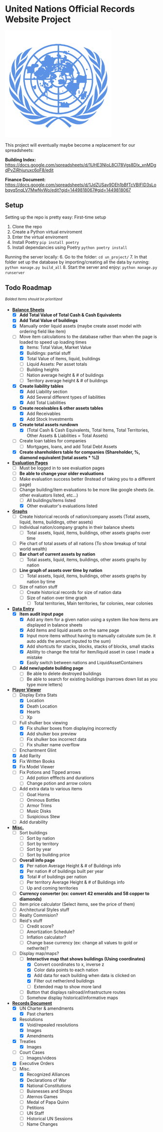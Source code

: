 # **United Nations Official Records Website Project**
<img src="/un_project/un_app/static/images/un_seal.png" alt="UN Seal" width="350"/>

This project will eventually maybe become a replacement for our spreadsheets:

__Building Index:__
https://docs.google.com/spreadsheets/d/1UHE3NIoL8Cl78Vgs8Dlx_xnMDgdPvZiRhjuruxc6oF8/edit

__Finance Document:__
https://docs.google.com/spreadsheets/d/1JdZUSav9DEh1bBfTcVBIFID3sLobqyq5nqLV7MwNyWo/edit?gid=1449818067#gid=1449818067


## Setup
Setting up the repo is pretty easy:
First-time setup
1. Clone the repo
2. Create a Python virtual enviroment
3. Enter the virtual enviroment
4. Install Poetry
`pip install poetry`
5. Install dependancies using Poetry
`python poetry install`

Running the server locally:
6. Go to the folder: 
`cd un_project/`
7. In that folder set up the database by importing/creating all the data by running:
`python manage.py build_all`
8. Start the server and enjoy:
`python manage.py runserver`


## Todo Roadmap
<sup>*Bolded Items should be prioritized*</sup>
- **<ins>Balance Sheets</ins>**
    - [x] **Add Total Value of Total Cash & Cash Equivalents**
    - [x] **Add Total Value of buildings**
    - [x] Manually order liquid assets (maybe create asset model with ordering field like item)
    - [ ] Move item calculations to the database rather than when the page is loaded to speed up loading times
        - [x] Items: Total Value, Market Value
        - [x] Buildings: partial stuff
        - [x] Total Value of items, liquid, buildings
        - [ ] Liquid Assets: Per asset totals
        - [ ] Building heights
        - [ ] Nation average height & # of buildings
        - [ ] Territory average height & # of buildings
    - [x] **Create liability tables**
        - [x] Add Liability section
        - [x] Add Several different types of liabilities
        - [x] Add Total Liabilities
    - [x] **Create receivables & other assets tables**
        - [x] Add Receivables
        - [x] Add Stock Investments
    - [x] **Create total assets rundown**
        - [x] (Total Cash & Cash Equivalents, Total Items, Total Territories, Other Assets & Liabilities = Total Assets)
    - [ ] Create loan tables for companies
        - [ ] Mortgages, loans, and add Total Debt Assets
    - [x] **Create shareholders table for companies (Shareholder, %, diamond equivalent [total assets * %])**
- **<ins>Evaluation Pages</ins>**
    - [ ] Must be logged in to see evaluation pages
    - [ ] **Be able to change your older evaluations**
    - [ ] Make evaluation success better (Instead of taking you to a different page)
    - [ ] Change building/item evaluations to be more like google sheets (ie. other evaluators listed, etc…)
        - [ ] All buildings/items listed
        - [x] Other evaluator's evaluations listed
- **<ins>Graphs</ins>**
    - [ ] Create historical records of nation/company assets (Total assets, liquid, items, buildings, other assets)
    - [ ] Individual nation/company graphs in their balance sheets
        - [ ] Total assets, liquid, items, buildings, other assets graphs over time
    - [ ] Pie chart of total assets of all nations (To show breakup of total world wealth)
    - [ ] **Bar chart of current assets by nation** 
        - [ ] Total assets, liquid, items, buildings, other assets graphs by nation
    - [ ] **Line graph of assets over time by nation**
        - [ ] Total assets, liquid, items, buildings, other assets graphs by nation by time
    - [ ] Size of nation stuff
        - [ ] Create historical records for size of nation data
        - [ ] Size of nation over time graph
            - [ ] Total territories, Main territories, far colonies, near colonies
- **<ins>Data Entry</ins>**
    - [X] **Item audit input page**
        - [x] Add any item for a given nation using a system like how items are displayed in balance sheets
        - [x] Add items and liquid assets on the same page
        - [X] Input more items without having to manually calculate sum (ie. it auto adds the amount inputed to the sum)
        - [X] Add shortcuts for stacks, blocks, stacks of blocks, small stacks
        - [X] Ablility to change the total for item/liquid asset in case I made a mistake
        - [X] Easily switch between nations and LiquidAssetContainers
    - [ ] **Add new/update building page**
        - [ ] Be able to delete destroyed buildings
        - [ ] Be able to search for existing buildings (narrows down list as you type more letters)
- **<ins>Player Viewer</ins>**
    - [ ] Display Extra Stats
        - [X] Location
        - [X] Death Location
        - [X] Hearts
        - [ ] Xp
    - [ ] Full shulker box viewing 
        - [X] Fix shulker boxes from displaying incorrectly
        - [X] Add shulker box preview
        - [ ] Fix shulker box incorrect data
        - [ ] Fix shulker name overflow
    - [ ] Enchantment Glint
    - [X] Add Rarity
    - [X] Fix Written Books
    - [X] Fix Model Viewer
    - [ ] Fix Potions and Tipped arrows
        - [ ] Add potion efffects and durations
        - [ ] Change potion and arrow colors
    - [ ] Add extra data to various items
        - [ ] Goat Horns
        - [ ] Ominous Bottles
        - [ ] Armor Trims
        - [ ] Music Disks
        - [ ] Suspicious Stew
    - [ ] Add durability
- **<ins>Misc.</ins>**
    - [ ] Sort buildings
        - [ ] Sort by nation
        - [ ] Sort by territory
        - [ ] Sort by year
        - [ ] Sort by building price
    - [ ] **Overall info page**
        - [X] Per nation Average Height & # of Buildings info
        - [X] Per nation # of buildings built per year
        - [X] Total # of buildings per nation
        - [ ] Per territory Average Height & # of Buildings info
        - [ ] Up and coming territories
    - [ ] **Currency converter (ex: convert 42 emeralds and 58 copper to diamonds)**
    - [ ] Item price calculator (Select items, see the price of them)
    - [ ] Architectural Styles stuff
    - [ ] Realty Commision?
    - [ ] Reid's stuff
        - [ ] Credit score?
        - [ ] Amortization Schedule?
        - [ ] Inflation calculator?
        - [ ] Change base currency (ex: change all values to gold or netherite)?
    - [ ] Display map/maps?
        - [ ] **Interactive map that shows buildings (Using coordinates)**
            - [x] Convert coordinates to x, inverse z
            - [x] Color data points to each nation
            - [x] Add data for each building when data is clicked on
            - [x] Filter out nether/end buildings
            - [ ] Extended map to show more land
        - [ ] Button that displays railroad/infrastructure routes
        - [ ] Somehow display historical/informative maps
- **<ins>Records Document</ins>**
    - [x] UN Charter & amendments
        - [x] Past charters
    - [x] Resolutions
        - [x] Void/repealed resolutions
        - [x] Images
        - [x] Amendments
    - [x] Treaties
        - [x] Images
    - [ ] Court Cases
        - [ ] Images/videos
    - [x] Executive Orders
    - [ ] Misc.
        - [x] Recognized Alliances
        - [x] Declarations of War
        - [x] National Constitutions
        - [ ] Buisnesses and Shops
        - [ ] Aternos Games
        - [ ] Medal of Papa Quinn
        - [ ] Petitions
        - [ ] UN Staff
        - [ ] Historical UN Sessions
        - [ ] Name Changes
